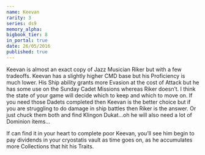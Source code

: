 ```yaml
---
name: Keevan
rarity: 3
series: ds9
memory_alpha:
bigbook_tier: 8
in_portal: true
date: 26/05/2016
published: true
---
```


Keevan is almost an exact copy of Jazz Musician Riker but with a few tradeoffs. Keevan has a slightly higher CMD base but his Proficiency is much lower. His Ship ability grants more Evasion at the cost of Attack but he has some use on the Sunday Cadet Missions whereas Riker doesn’t. I think the state of your game will decide which to keep and which to move on. If you need those Dadets completed then Keevan is the better choice but if you are struggling to do damage in ship battles then Riker is the answer. Or just chuck them both and find Klingon Dukat...oh he will also need a lot of Dominion items…

If can find it in your heart to complete poor Keevan, you’ll see him begin to pay dividends in your cryostatis vault as time goes on, as he accumulates more Collections that hit his Traits.
